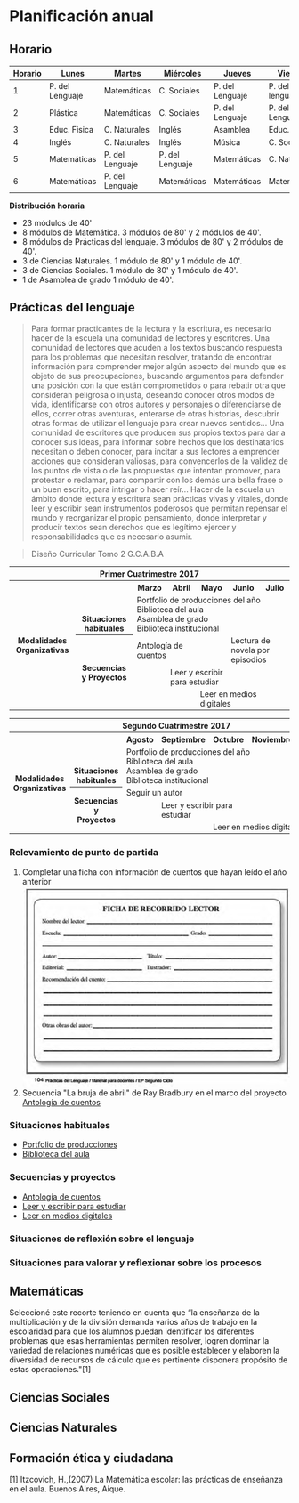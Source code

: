 # Planificación anual

## Horario

| Horario        | Lunes          | Martes        |Miércoles      |Jueves         | Viernes       |
| ------------   |-----------     |-----          |-------        |------         |-----------    |
| 1              | P. del Lenguaje| Matemáticas   |C. Sociales    |P. del Lenguaje|P. del lenguaje|
| 2              | Plástica       | Matemáticas   |C. Sociales    |P. del Lenguaje|P. del Lenguaje|
| 3              | Educ. Fisica   |C. Naturales   |Inglés         | Asamblea      |Educ. Física   |
| 4              | Inglés         |C. Naturales   |Inglés         | Música        |C. Sociales    |
| 5              | Matemáticas    |P. del Lenguaje|P. del Lenguaje|Matemáticas    |C. Naturales   |
| 6              | Matemáticas    |P. del Lenguaje|Matemáticas    |Matemáticas    |Matemáticas    |


**Distribución horaria**

- 23 módulos de 40'
- 8 módulos de Matemática. 3 módulos de 80' y 2 módulos de 40'.
- 8 módulos de Prácticas del lenguaje. 3 módulos de 80' y 2 módulos de 40'.
- 3 de Ciencias Naturales. 1 módulo de 80' y 1 módulo de 40'.
- 3 de Ciencias Sociales. 1 módulo de 80' y 1 módulo de 40'.
- 1 de Asamblea de grado 1 módulo de 40'.


## Prácticas del lenguaje
>Para formar practicantes de la lectura y la escritura, es necesario hacer de la escuela una comunidad de lectores y escritores. Una comunidad de lectores que acuden a los textos buscando respuesta para los problemas que necesitan resolver, tratando de encontrar información para comprender mejor algún aspecto del mundo que es objeto de sus preocupaciones, buscando argumentos para defender una posición con la que están comprometidos o para rebatir otra que consideran peligrosa o injusta, deseando conocer otros modos de vida, identificarse con otros autores y personajes o diferenciarse de ellos, correr otras aventuras, enterarse de otras historias, descubrir otras formas de utilizar el lenguaje para crear nuevos sentidos...
Una comunidad de escritores que producen sus propios textos para dar a conocer sus ideas, para informar sobre hechos que los destinatarios necesitan o deben conocer, para incitar a sus lectores a emprender acciones que consideran valiosas, para convencerlos de la validez de los puntos de vista o de las propuestas que intentan promover, para protestar o reclamar, para compartir con los demás una bella frase o un buen escrito, para intrigar o hacer reír...
Hacer de la escuela un ámbito donde lectura y escritura sean prácticas vivas y vitales, donde leer y escribir sean instrumentos poderosos que permitan repensar el mundo y reorganizar el propio pensamiento, donde interpretar y producir textos sean derechos que es legítimo ejercer y responsabilidades que es necesario asumir.

>Diseño Curricular Tomo 2 G.C.A.B.A

<table>
<tr>
<th colspan="7" align="center"> Primer Cuatrimestre 2017</td>
</th>
<tr>
  <th rowspan="7"> Modalidades Organizativas</th>
  <th rowspan="4" valign="bottom">Situaciones habituales</th>
  <th>Marzo</th>
  <th>Abril</th>
  <th>Mayo</th>
  <th>Junio</th>
  <th>Julio</th>
</tr>
<tr>

  <td rowspan="3" colspan="5">Portfolio de producciones del año <br/> Biblioteca del aula <br/> Asamblea de grado<br/> Biblioteca institucional</td>


</tr>
<tr>
</tr>
<tr>
</tr>
<tr>
  <th rowspan="3"> Secuencias y Proyectos</th>
  <td colspan="2">Antología de cuentos</td>
    <td></td>
    <td colspan="2">Lectura de novela por episodios</td>

</tr>
  <td border="0"></td>
  <td colspan="2">Leer y escribir para estudiar</td>
  <td colspan="2"></td>

<tr>
  <td colspan="2"></td>

  <td colspan="3">Leer en medios digitales</td>
</tr>
</table>

<table>
<tr>
<th colspan="7" align="center"> Segundo Cuatrimestre 2017</td>
</th>
<tr>
  <th rowspan="7"> Modalidades Organizativas</th>
  <th rowspan="4" valign="bottom">Situaciones habituales</th>
  <th>Agosto</th>
  <th>Septiembre</th>
  <th>Octubre</th>
  <th>Noviembre</th>
  <th>Diciembre</th>
</tr>
<tr>

  <td rowspan="3" colspan="5">Portfolio de producciones del año <br/> Biblioteca del aula <br/> Asamblea de grado <br/> Biblioteca institucional</td>


</tr>
<tr>
</tr>
<tr>
</tr>
<tr>
  <th rowspan="3"> Secuencias y Proyectos</th>
  <td colspan="3">Seguir un autor</td>
    <td></td>
  <td></td>
</tr>
  <td border="0"></td>
  <td colspan="2">Leer y escribir para estudiar</td>
  <td colspan="2"></td>

<tr>
  <td colspan="2"></td>

  <td colspan="3">Leer en medios digitales</td>
</tr>
</table>

### Relevamiento de punto de partida

1. Completar una ficha con información de cuentos que hayan leído el año anterior
  ![Ficha del lector](imagenes/ficha_del_lector.png)
2. Secuencia "La bruja de abril" de Ray Bradbury en el marco del proyecto [Antología de cuentos](antologiaDeCuentos.md)

### Situaciones habituales

- [Portfolio de producciones](portfolio.md)
- [Biblioteca del aula](bibliotecaDelaula.md)

### Secuencias y proyectos

- [Antología de cuentos](antologiaDeCuentos.md)
- [Leer y escribir para estudiar](leerYEscribirParaEstudiar.md)
- [Leer en medios digitales](LeerEnMediosDigitales.md)

### Situaciones de reflexión sobre el lenguaje

### Situaciones para valorar y reflexionar sobre los procesos

## Matemáticas
Seleccioné este recorte teniendo en cuenta que “la enseñanza de la multiplicación y de la división demanda varios años de trabajo en la escolaridad para que los alumnos puedan identificar los diferentes problemas que esas herramientas permiten resolver, logren dominar la variedad de relaciones numéricas que es posible establecer y elaboren la diversidad de recursos de cálculo que es pertinente disponera propósito de estas operaciones."[1]

## Ciencias Sociales

## Ciencias Naturales

## Formación ética y ciudadana

[1] Itzcovich, H.,(2007) La Matemática escolar: las prácticas de enseñanza en el aula. Buenos Aires, Aique.
